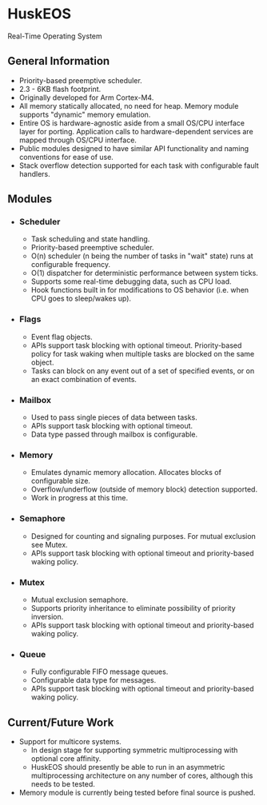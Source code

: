 # HuskEOS
Real-Time Operating System

## General Information
 * Priority-based preemptive scheduler. 
 * 2.3 - 6KB flash footprint. 
 * Originally developed for Arm Cortex-M4.
 * All memory statically allocated, no need for heap. Memory module supports "dynamic" memory emulation. 
 * Entire OS is hardware-agnostic aside from a small OS/CPU interface layer for porting. Application calls to hardware-dependent
   services are mapped through OS/CPU interface.  
 * Public modules designed to have similar API functionality and naming conventions for ease of use. 
 * Stack overflow detection supported for each task with configurable fault handlers. 

## Modules
 * ### Scheduler
   * Task scheduling and state handling. 
   * Priority-based preemptive scheduler.
   * O(n) scheduler (n being the number of tasks in "wait" state) runs at configurable frequency. 
   * O(1) dispatcher for deterministic performance between system ticks. 
   * Supports some real-time debugging data, such as CPU load. 
   * Hook functions built in for modifications to OS behavior (i.e. when CPU goes to sleep/wakes up). 
  
 * ### Flags
   * Event flag objects. 
   * APIs support task blocking with optional timeout. Priority-based policy for task waking when multiple tasks are blocked on the same 
     object.  
   * Tasks can block on any event out of a set of specified events, or on an exact combination of events.  
  
 * ### Mailbox
   * Used to pass single pieces of data between tasks.  
   * APIs support task blocking with optional timeout. 
   * Data type passed through mailbox is configurable.
  
 * ### Memory
   * Emulates dynamic memory allocation. Allocates blocks of configurable size.   
   * Overflow/underflow (outside of memory block) detection supported.  
   * Work in progress at this time. 
  
 * ### Semaphore
   * Designed for counting and signaling purposes. For mutual exclusion see Mutex.    
   * APIs support task blocking with optional timeout and priority-based waking policy. 
   
 * ### Mutex
   * Mutual exclusion semaphore.    
   * Supports priority inheritance to eliminate possibility of priority inversion.
   * APIs support task blocking with optional timeout and priority-based waking policy. 
  
 * ### Queue
   * Fully configurable FIFO message queues.    
   * Configurable data type for messages.
   * APIs support task blocking with optional timeout and priority-based waking policy. 

## Current/Future Work
 * Support for multicore systems.
   * In design stage for supporting symmetric multiprocessing with optional core affinity. 
   * HuskEOS should presently be able to run in an asymmetric multiprocessing architecture on any number of cores, although this needs 
     to be tested. 
 * Memory module is currently being tested before final source is pushed. 
